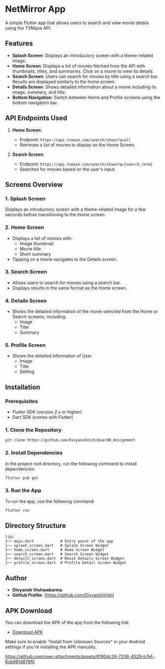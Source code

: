 
# NetMirror App

A simple Flutter app that allows users to search and view movie details using the TVMaze API.

## Features

- **Splash Screen**: Displays an introductory screen with a theme-related image.
- **Home Screen**: Displays a list of movies fetched from the API with thumbnails, titles, and summaries. Click on a movie to view its details.
- **Search Screen**: Users can search for movies by title using a search bar. Results are displayed similarly to the home screen.
- **Details Screen**: Shows detailed information about a movie including its image, summary, and title.
- **Bottom Navigation**: Switch between Home and Profile screens using the bottom navigation bar.

## API Endpoints Used

1. **Home Screen**:
   - Endpoint: `https://api.tvmaze.com/search/shows?q=all`
   - Retrieves a list of movies to display on the Home Screen.

2. **Search Screen**:
   - Endpoint: `https://api.tvmaze.com/search/shows?q={search_term}`
   - Searches for movies based on the user's input.

## Screens Overview

### 1. Splash Screen

Displays an introductory screen with a theme-related image for a few seconds before transitioning to the Home screen.

### 2. Home Screen

- Displays a list of movies with:
  - Image thumbnail
  - Movie title
  - Short summary
- Tapping on a movie navigates to the Details screen.

### 3. Search Screen

- Allows users to search for movies using a search bar.
- Displays results in the same format as the Home screen.

### 4. Details Screen

- Shows the detailed information of the movie selected from the Home or Search screens, including:
  - Image
  - Title
  - Summary

### 5. Profile Screen

- Shows the detailed information of User
  - Image
  - Title
  - Setting

## Installation

### Prerequisites

- Flutter SDK (version 2.x or higher)
- Dart SDK (comes with Flutter)

### 1. Clone the Repository

```bash
git clone https://github.com/DivyanshVish/QuardB_Assignment
```

### 2. Install Dependencies

In the project root directory, run the following command to install dependencies:

```bash
flutter pub get
```

### 3. Run the App

To run the app, use the following command:

```bash
flutter run
```

## Directory Structure

```plaintext
lib/
├── main.dart            # Entry point of the app
├── splash_screen.dart   # Splash Screen Widget
├── home_screen.dart     # Home Screen Widget
├── search_screen.dart   # Search Screen Widget
├── details_screen.dart  # Movie Details Screen Widget
├── profile_screen.dart  # Profile Detail Screen Widget

```

## Author

- **Divyansh Vishwakarma**
- **GitHub Profile**: [https://github.com/DivyanshVish]

## APK Download

You can download the APK of the app from the following link:

- [Download APK](<https://drive.google.com/file/d/10O8rekIRX5t6l8s86rTCIfTQCTZu_lNe/view?usp=drive_link>)

Make sure to enable "Install from Unknown Sources" in your Android settings if you're installing the APK manually.


https://github.com/user-attachments/assets/8190dc28-7338-4529-b7ef-6cb961d876f0

